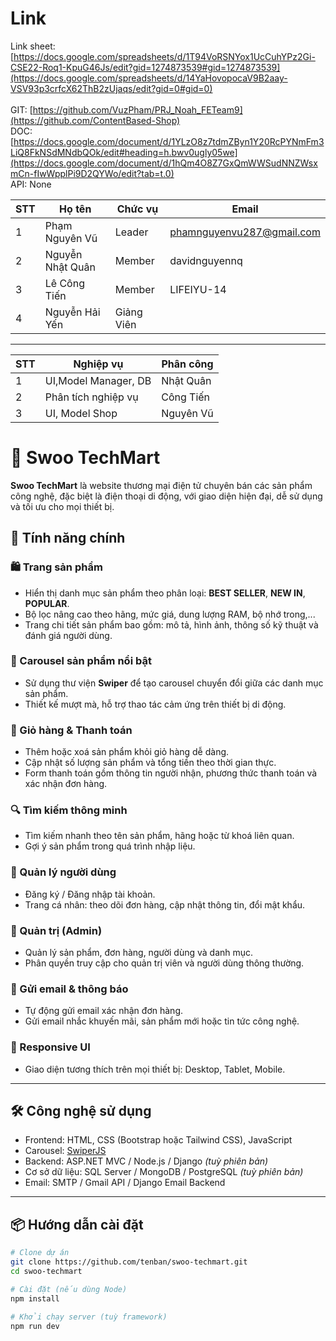 
# Link 
Link sheet: [https://docs.google.com/spreadsheets/d/1T94VoRSNYox1UcCuhYPz2Gi-CSE22-Roq1-KpuG46Js/edit?gid=1274873539#gid=1274873539](https://docs.google.com/spreadsheets/d/14YaHovopocaV9B2aay-VSV93p3crfcX62ThB2zUjaqs/edit?gid=0#gid=0)  
<br/>
GIT: [https://github.com/VuzPham/PRJ_Noah_FETeam9](https://github.com/ContentBased-Shop)
<br/>
DOC: [https://docs.google.com/document/d/1YLzO8z7tdmZByn1Y20RcPYNmFm3LiQ8FkNSdMNdbQOk/edit#heading=h.bwv0ugly05we](https://docs.google.com/document/d/1hQm4O8Z7GxQmWWSudNNZWsxmCn-fIwWpplPi9D2QYWo/edit?tab=t.0)
<br/>
API: None



| STT | Họ tên | Chức vụ  |  Email  | 
|----------------|--------------------|--------------------|--------------------|
|  1  |  Phạm Nguyên Vũ  |   Leader  |   phamnguyenvu287@gmail.com  |
|  2  |  Nguyễn Nhật Quân  |   Member  |   davidnguyennq |
|  3  |  Lê Công Tiến  |   Member  |   LIFEIYU-14  |
|  4  |  Nguyễn Hải Yến  |   Giảng Viên  |     |



-----------------------------------------------
| STT | Nghiệp vụ | Phân công  |
|----------------|--------------------|--------------------|
|  1  | UI,Model Manager, DB | Nhật Quân    |
|  2  |  Phân tích nghiệp vụ |  Công Tiến   |
|  3  |  UI, Model Shop | Nguyên Vũ   |


# 📱 Swoo TechMart

**Swoo TechMart** là website thương mại điện tử chuyên bán các sản phẩm công nghệ, đặc biệt là điện thoại di động, với giao diện hiện đại, dễ sử dụng và tối ưu cho mọi thiết bị.

## 🚀 Tính năng chính

### 🛍️ Trang sản phẩm
- Hiển thị danh mục sản phẩm theo phân loại: **BEST SELLER**, **NEW IN**, **POPULAR**.
- Bộ lọc nâng cao theo hãng, mức giá, dung lượng RAM, bộ nhớ trong,...
- Trang chi tiết sản phẩm bao gồm: mô tả, hình ảnh, thông số kỹ thuật và đánh giá người dùng.

### 🔄 Carousel sản phẩm nổi bật
- Sử dụng thư viện **Swiper** để tạo carousel chuyển đổi giữa các danh mục sản phẩm.
- Thiết kế mượt mà, hỗ trợ thao tác cảm ứng trên thiết bị di động.

### 🛒 Giỏ hàng & Thanh toán
- Thêm hoặc xoá sản phẩm khỏi giỏ hàng dễ dàng.
- Cập nhật số lượng sản phẩm và tổng tiền theo thời gian thực.
- Form thanh toán gồm thông tin người nhận, phương thức thanh toán và xác nhận đơn hàng.

### 🔍 Tìm kiếm thông minh
- Tìm kiếm nhanh theo tên sản phẩm, hãng hoặc từ khoá liên quan.
- Gợi ý sản phẩm trong quá trình nhập liệu.

### 👤 Quản lý người dùng
- Đăng ký / Đăng nhập tài khoản.
- Trang cá nhân: theo dõi đơn hàng, cập nhật thông tin, đổi mật khẩu.

### 🧾 Quản trị (Admin)
- Quản lý sản phẩm, đơn hàng, người dùng và danh mục.
- Phân quyền truy cập cho quản trị viên và người dùng thông thường.

### 📧 Gửi email & thông báo
- Tự động gửi email xác nhận đơn hàng.
- Gửi email nhắc khuyến mãi, sản phẩm mới hoặc tin tức công nghệ.

### 📱 Responsive UI
- Giao diện tương thích trên mọi thiết bị: Desktop, Tablet, Mobile.

---

## 🛠 Công nghệ sử dụng

- Frontend: HTML, CSS (Bootstrap hoặc Tailwind CSS), JavaScript
- Carousel: [SwiperJS](https://swiperjs.com/)
- Backend: ASP.NET MVC / Node.js / Django *(tuỳ phiên bản)*
- Cơ sở dữ liệu: SQL Server / MongoDB / PostgreSQL *(tuỳ phiên bản)*
- Email: SMTP / Gmail API / Django Email Backend

---

## 📦 Hướng dẫn cài đặt

```bash
# Clone dự án
git clone https://github.com/tenban/swoo-techmart.git
cd swoo-techmart

# Cài đặt (nếu dùng Node)
npm install

# Khởi chạy server (tuỳ framework)
npm run dev


